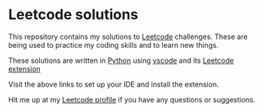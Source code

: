# Leetcode solutions

This repository contains my solutions to [Leetcode](https://leetcode.com/) challenges. These are being used to practice my coding skills and to learn new things.

These solutions are written in [Python](https://www.python.org/) using [vscode](https://code.visualstudio.com/) and its [Leetcode extension](https://marketplace.visualstudio.com/items?itemName=LeetCode.vscode-leetcode)

Visit the above links to set up your IDE and install the extension.

Hit me up at my [Leetcode profile](https://leetcode.com/andremmfaria/) if you have any questions or suggestions.
